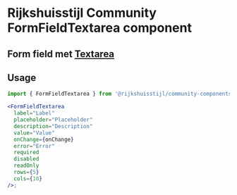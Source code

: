 # Rijkshuisstijl Community FormFieldTextarea component

## Form field met [Textarea](/docs/rijkshuisstijl-textarea--docs)

## Usage

```jsx
import { FormFieldTextarea } from '@rijkshuisstijl/community-components';

<FormFieldTextarea
  label="Label"
  placeholder="Placeholder"
  description="Description"
  value="Value"
  onChange={onChange}
  error="Error"
  required
  disabled
  readOnly
  rows={5}
  cols={10}
/>;
```
